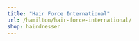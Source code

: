 ```yaml
---
title: "Hair Force International"
url: /hamilton/hair-force-international/
shop: hairdresser
---
```

